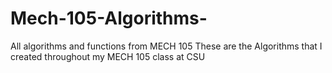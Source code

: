 # Mech-105-Algorithms-
All algorithms and functions from MECH 105
These are the Algorithms that I created throughout my MECH 105 class at CSU
